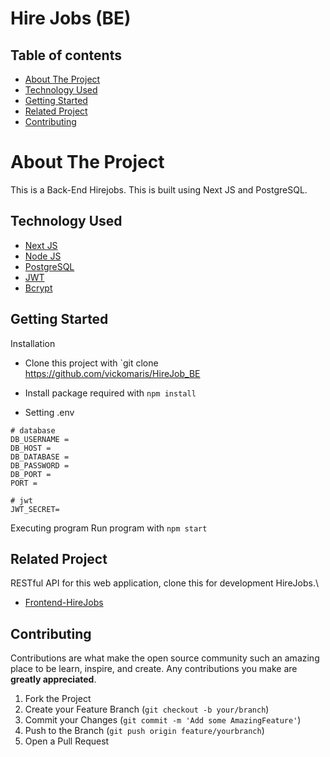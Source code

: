 
<h1>Hire Jobs (BE)</h1>

## Table of contents
- [About The Project](#about-the-project)
- [Technology Used](#technology-used)
- [Getting Started](#getting-started)
- [Related Project](#related-project)
- [Contributing](#contributing)

# About The Project
This is a Back-End Hirejobs. This is built using Next JS and PostgreSQL.

## Technology Used
- [Next JS](https://nextjs.org/)
- [Node JS](https://nodejs.org/en/)
- [PostgreSQL](https://www.postgresql.org/)
- [JWT](https://jwt.io/)
- [Bcrypt](https://www.npmjs.com/package/bcrypt)

## Getting Started
Installation

- Clone this project with `git clone https://github.com/vickomaris/HireJob_BE

- Install package required with ```npm install```

- Setting .env

```
# database
DB_USERNAME = 
DB_HOST = 
DB_DATABASE = 
DB_PASSWORD =
DB_PORT = 
PORT = 

# jwt
JWT_SECRET=

```
Executing program
Run program with ```npm start```

## Related Project

RESTful API for this web application, clone this for development HireJobs.\
- [Frontend-HireJobs](https://github.com/vickomaris/HireJob_FE)


## Contributing

Contributions are what make the open source community such an amazing place to be learn, inspire, and create. Any contributions you make are **greatly appreciated**.

1. Fork the Project
2. Create your Feature Branch (`git checkout -b your/branch`)
3. Commit your Changes (`git commit -m 'Add some AmazingFeature'`)
4. Push to the Branch (`git push origin feature/yourbranch`)
5. Open a Pull Request
